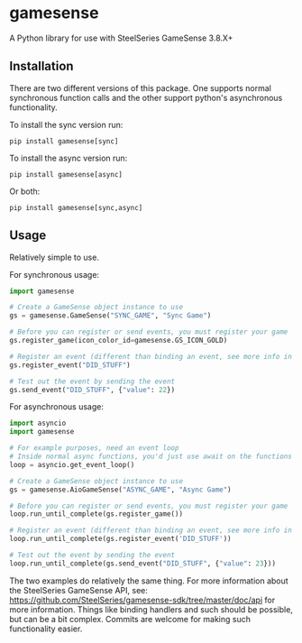 # gamesense
A Python library for use with SteelSeries GameSense 3.8.X+

## Installation

There are two different versions of this package. One supports normal synchronous function calls and the other support python's asynchronous functionality.

To install the sync version run:
```
pip install gamesense[sync]
```

To install the async version run:
```
pip install gamesense[async]
```

Or both:
```
pip install gamesense[sync,async]
```

## Usage
Relatively simple to use.

For synchronous usage:
```python
import gamesense

# Create a GameSense object instance to use
gs = gamesense.GameSense("SYNC_GAME", "Sync Game")

# Before you can register or send events, you must register your game
gs.register_game(icon_color_id=gamesense.GS_ICON_GOLD)

# Register an event (different than binding an event, see more info in the SteelSeries docs)
gs.register_event("DID_STUFF")

# Test out the event by sending the event
gs.send_event("DID_STUFF", {"value": 22})
```

For asynchronous usage:
```python
import asyncio
import gamesense

# For example purposes, need an event loop 
# Inside normal async functions, you'd just use await on the functions provided on AioGameSense
loop = asyncio.get_event_loop()

# Create a GameSense object instance to use
gs = gamesense.AioGameSense("ASYNC_GAME", "Async Game")

# Before you can register or send events, you must register your game
loop.run_until_complete(gs.register_game())

# Register an event (different than binding an event, see more info in the SteelSeries docs)
loop.run_until_complete(gs.register_event('DID_STUFF'))

# Test out the event by sending the event
loop.run_until_complete(gs.send_event("DID_STUFF", {"value": 23}))
```

The two examples do relatively the same thing. For more information about the SteelSeries GameSense API, see: https://github.com/SteelSeries/gamesense-sdk/tree/master/doc/api for more information. Things like binding handlers and such should be possible, but can be a bit complex. Commits are welcome for making such functionality easier.

